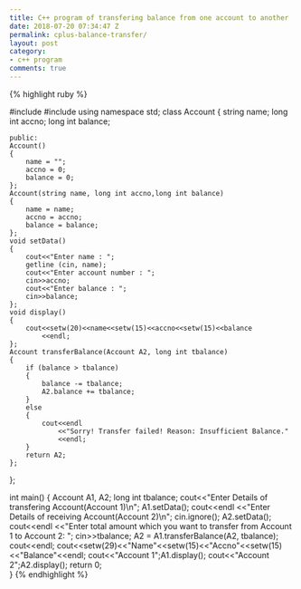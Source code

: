 ```yaml
---
title: C++ program of transfering balance from one account to another
date: 2018-07-20 07:34:47 Z
permalink: cplus-balance-transfer/
layout: post
category:
- c++ program
comments: true
---
```


{% highlight ruby %}

#include <iostream>
#include<iomanip>
using namespace std;
class Account
{
	string name;
	long int accno;
	long int balance;
	
	public:
	Account()
	{
	    name = "";
	    accno = 0;
	    balance = 0;
	};
	Account(string name, long int accno,long int balance)
	{
	    name = name;
	    accno = accno;
	    balance = balance;
	};
	void setData()
	{
		cout<<"Enter name : ";
		getline (cin, name);
		cout<<"Enter account number : ";
		cin>>accno;
		cout<<"Enter balance : ";
		cin>>balance;
	};
	void display()
	{
		cout<<setw(20)<<name<<setw(15)<<accno<<setw(15)<<balance
			<<endl;
	};
	Account transferBalance(Account A2, long int tbalance)
	{
	    if (balance > tbalance)
	    {
	        balance -= tbalance;
	        A2.balance += tbalance;
	    }
	    else
	    {
	        cout<<endl
	            <<"Sorry! Transfer failed! Reason: Insufficient Balance."
	            <<endl;
	    }
	    return A2;
	};
};

int main()
{
	Account A1, A2;
	long int tbalance;
	cout<<"Enter Details of transfering Account(Account 1)\n";
	A1.setData();
	cout<<endl
	    <<"Enter Details of receiving Account(Account 2)\n";
	cin.ignore(); A2.setData();
	cout<<endl
	    <<"Enter total amount which you want to transfer from Account 1 to Account 2: ";
	cin>>tbalance;
	A2 = A1.transferBalance(A2, tbalance);
	cout<<endl;
	cout<<setw(29)<<"Name"<<setw(15)<<"Accno"<<setw(15)<<"Balance"<<endl;
	cout<<"Account 1";A1.display();
	cout<<"Account 2";A2.display();
	return 0;	
}
{% endhighlight %}
